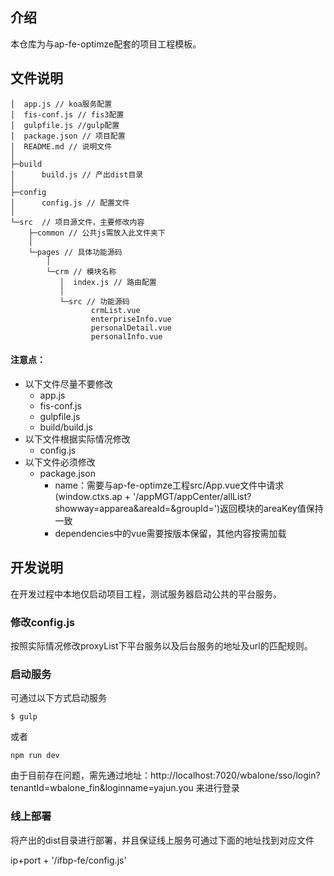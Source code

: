 ## 介绍

本仓库为与ap-fe-optimze配套的项目工程模板。

## 文件说明
```
│  app.js // koa服务配置
│  fis-conf.js // fis3配置
│  gulpfile.js //gulp配置
│  package.json // 项目配置
│  README.md // 说明文件
│  
├─build
│      build.js // 产出dist目录
│      
├─config
│      config.js // 配置文件
│      
└─src  // 项目源文件，主要修改内容
    ├─common // 公共js需放入此文件夹下
    │      
    └─pages // 具体功能源码
        │  
        └─crm // 模块名称
           │  index.js // 路由配置
           │  
           └─src // 功能源码
                  crmList.vue
                  enterpriseInfo.vue
                  personalDetail.vue
                  personalInfo.vue
```
#### 注意点：
* 以下文件尽量不要修改
  * app.js
  * fis-conf.js
  * gulpfile.js
  * build/build.js
* 以下文件根据实际情况修改
  * config.js
* 以下文件必须修改
  * package.json
    * name：需要与ap-fe-optimze工程src/App.vue文件中请求(window.ctxs.ap + '/appMGT/appCenter/allList?showway=apparea&areaId=&groupId=')返回模块的areaKey值保持一致
    * dependencies中的vue需要按版本保留，其他内容按需加载
## 开发说明

在开发过程中本地仅启动项目工程，测试服务器启动公共的平台服务。

### 修改config.js
按照实际情况修改proxyList下平台服务以及后台服务的地址及url的匹配规则。

### 启动服务

可通过以下方式启动服务
```
$ gulp
```
或者
```
npm run dev
```

由于目前存在问题，需先通过地址：http://localhost:7020/wbalone/sso/login?tenantId=wbalone_fin&loginname=yajun.you 来进行登录

### 线上部署

将产出的dist目录进行部署，并且保证线上服务可通过下面的地址找到对应文件

ip+port + '/ifbp-fe/config.js'
